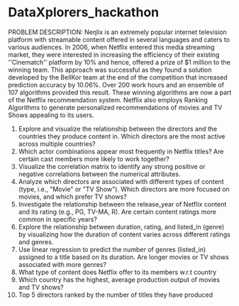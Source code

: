 # DataXplorers_hackathon

PROBLEM DESCRIPTION:
Neƞlix is an extremely popular internet television platform with streamable content offered in 
several languages and caters to various audiences. In 2006, when Netflix entered this media 
streaming market, they were interested in increasing the efficiency of their existing ''Cinematch'' 
platform by 10% and hence, offered a prize of $1 million to the winning team. This approach 
was successful as they found a solution developed by the BellKor team at the end of the 
competition that increased prediction accuracy by 10.06%. Over 200 work hours and an 
ensemble of 107 algorithms provided this result. These winning algorithms are now a part of the 
Netflix recommendation system. 
Netflix also employs Ranking Algorithms to generate personalized recommendations of movies 
and TV Shows appealing to its users. 
1. Explore and visualize the relationship between the directors and the countries they 
produce content in. Which directors are the most active across multiple countries?
2. Which actor combinations appear most frequently in Netflix titles? Are certain cast 
members more likely to work together? 
3. Visualize the correlation matrix to identify any strong positive or negative 
correlations between the numerical attributes. 
4. Analyze which directors are associated with different types of content (type, i.e., 
"Movie" or "TV Show"). Which directors are more focused on movies, and which 
prefer TV shows? 
5. Investigate the relationship between the release_year of Netflix content and its 
rating (e.g., PG, TV-MA, R). Are certain content ratings more common in specific 
years? 
6. Explore the relationship between duration, rating, and listed_in (genre) by 
visualizing how the duration of content varies across different ratings and genres.
7. Use linear regression to predict the number of genres (listed_in) assigned to a title 
based on its duration. Are longer movies or TV shows associated with more 
genres? 
8. What type of content does Netflix offer to its members w.r.t country 
9. Which country has the highest, average production output of movies and TV 
shows? 
10. Top 5 directors ranked by the number of titles they have produced
